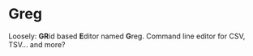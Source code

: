 # Greg

Loosely: **GR**id based **E**ditor named **G**reg. Command line editor for CSV, TSV... and more?
